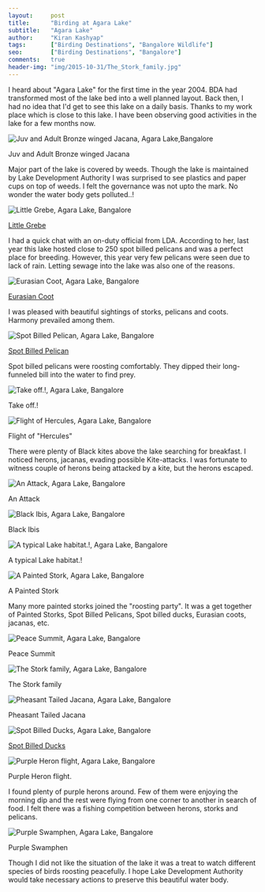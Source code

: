 ```yaml
---
layout:     post
title:      "Birding at Agara Lake"
subtitle:   "Agara Lake"
author:     "Kiran Kashyap"
tags:       ["Birding Destinations", "Bangalore Wildlife"]
seo:		["Birding Destinations", "Bangalore"]
comments:   true
header-img: "img/2015-10-31/The_Stork_family.jpg"
---
```


<p>
I heard about "Agara Lake" for the first time in the year 2004. BDA had transformed most of the lake bed into a well planned layout. Back then, I had no idea that I'd get to see this lake on a daily basis. Thanks to my work place which is close to this lake.
I have been observing good activities in the lake for a few months now. 
</p>

<img src="{{ site.baseurl }}/img/2015-10-31/Juv_and_Adult_Bronze_winged_Jacana.jpg" alt="Juv and Adult Bronze winged Jacana, Agara Lake,Bangalore">
<p>Juv and Adult Bronze winged Jacana</p>

<p>
Major part of the lake is covered by weeds. Though the lake is maintained by Lake Development Authority I was surprised to see plastics and paper cups on top of weeds. I felt the governance was not upto the mark. No wonder the water body gets polluted..!
</p>

<img src="{{ site.baseurl }}/img/2015-10-31/Little_Grebe.jpg" alt="Little Grebe, Agara Lake, Bangalore">

<p><a href="{{ site.baseurl }}/wildart/2015-12-14-Dabchick.html" target="_blank">Little Grebe</a></p>

<p>I had a quick chat with an on-duty official from LDA.  According to her, last year this lake hosted close to 250 spot billed pelicans and was a perfect place for breeding. However, this year very few pelicans were seen due to lack of rain. Letting sewage into the lake was also one of the reasons.</p>

<img src="{{ site.baseurl }}/img/2015-10-31/Eurasian_Coot.jpg" alt="Eurasian Coot, Agara Lake, Bangalore">

<p><a href="{{ site.baseurl }}/wildart/2015-08-10-CommonCoot.html" target="_blank">Eurasian Coot</a></p>

<p>
I was pleased with beautiful sightings of storks, pelicans and coots. Harmony prevailed among them.
</p>

<img src="{{ site.baseurl }}/img/2015-10-31/Spot_Billed_Pelican.jpg" alt="Spot Billed Pelican, Agara Lake, Bangalore">

<p>
<a href="{{ site.baseurl }}/wildart/2015-12-21-Lake-Punk.html" target="_blank">Spot Billed Pelican</a>
</p>

<p>Spot billed pelicans were roosting comfortably. They dipped their long-funneled bill into the water to find prey.
</p>

<img src="{{ site.baseurl }}/img/2015-10-31/Take_off.jpg" alt="Take off.!, Agara Lake, Bangalore">
<p>Take off.!</p>

<img src="{{ site.baseurl }}/img/2015-10-31/Flight_of_Hercules.jpg" alt="Flight of Hercules, Agara Lake, Bangalore">

<p>
Flight of "Hercules"
</p>

<p>There were plenty of Black kites above the lake searching for breakfast. I noticed herons, jacanas, evading possible Kite-attacks. I was fortunate to witness couple of herons being attacked by a kite, but the herons escaped.</p>

<img src="{{ site.baseurl }}/img/2015-10-31/An_Attack.jpg" alt="An Attack, Agara Lake, Bangalore">

<p>An Attack</p>

<img src="{{ site.baseurl }}/img/2015-10-31/Black_Ibis.jpg" alt="Black Ibis, Agara Lake, Bangalore">

<p>
Black Ibis
</p>

<img src="{{ site.baseurl }}/img/2015-10-31/A_typical_Lake_habitat.jpg" alt="A typical Lake habitat.!, Agara Lake, Bangalore">

<p>A typical Lake habitat.!</p>

<img src="{{ site.baseurl }}/img/2015-10-31/A_Painted_Stork.jpg" alt="A Painted Stork, Agara Lake, Bangalore">

<p>A Painted Stork</p>

<p>Many more painted storks joined the "roosting party". It was a get together of Painted Storks, Spot Billed Pelicans, Spot billed ducks, Eurasian coots, jacanas, etc. </p>

<img src="{{ site.baseurl }}/img/2015-10-31/Peace_Summit.jpg" alt="Peace Summit, Agara Lake, Bangalore">

<p>Peace Summit</p>

<img src="{{ site.baseurl }}/img/2015-10-31/The_Stork_family.jpg" alt="The Stork family, Agara Lake, Bangalore">

<p>The Stork family</p>

<img src="{{ site.baseurl }}/img/2015-10-31/Pheasant_Tailed_Jacana.jpg" alt="Pheasant Tailed Jacana, Agara Lake, Bangalore">

<p>
Pheasant Tailed Jacana
</p>

<img src="{{ site.baseurl }}/img/2015-10-31/Spot_Billed_Ducks.jpg" alt="Spot Billed Ducks, Agara Lake, Bangalore">

<p>
<a href="{{ site.baseurl }}/wildart/2015-09-14-Spot-billedDuck.html" target="_blank">Spot Billed Ducks</a>
</p>

<img src="{{ site.baseurl }}/img/2015-10-31/Purple_Heron_flight.jpg" alt="Purple Heron flight, Agara Lake, Bangalore">

<p>
Purple Heron flight.
</p>

<p>I found plenty of purple herons around. Few of them were enjoying the morning dip and the rest were flying from one corner to another in search of food. I felt there was a fishing competition between herons, storks and pelicans.</p>

<img src="{{ site.baseurl }}/img/2015-10-31/Purple_Swamphen.jpg" alt="Purple Swamphen, Agara Lake, Bangalore">

<p>
Purple Swamphen
</p>

<p>
Though I did not like the situation of the lake it was a treat to watch different species of birds roosting peacefully. I hope Lake Development Authority would take necessary actions to preserve this beautiful water body.
</p>
